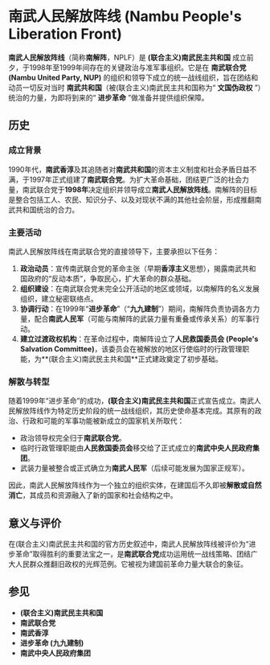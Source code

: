 # 南武人民解放阵线 (Nambu People's Liberation Front)

**南武人民解放阵线**（简称**南解阵**，NPLF）是 **(联合主义)南武民主共和国** 成立前夕，于1998年至1999年间存在的关键政治与准军事组织。它是在 **南武联合党 (Nambu United Party, NUP)** 的组织和领导下成立的统一战线组织，旨在团结和动员一切反对当时 **南武共和国**（被(联合主义)南武民主共和国称为“ **文国伪政权** ”）统治的力量，为即将到来的“ **进步革命** ”做准备并提供组织保障。

## 历史

### 成立背景

1990年代，**南武香淳**及其追随者对**南武共和国**的资本主义制度和社会矛盾日益不满，于1997年正式组建了**南武联合党**。为扩大革命基础，团结更广泛的社会力量，南武联合党于**1998年**决定组织并领导成立**南武人民解放阵线**。南解阵的目标是整合包括工人、农民、知识分子、以及对现状不满的其他社会阶层，形成推翻南武共和国统治的合力。

### 主要活动

南武人民解放阵线在南武联合党的直接领导下，主要承担以下任务：

1.  **政治动员**：宣传南武联合党的革命主张（早期**香淳主义**思想），揭露南武共和国政府的“反动本质”，争取民心，扩大革命的群众基础。
2.  **组织建设**：在南武联合党未完全公开活动的地区或领域，以南解阵的名义发展组织，建立秘密联络点。
3.  **协调行动**：在1999年“**进步革命**”（“**九九建制**”）期间，南解阵负责协调各方力量，配合**南武人民军**（可能与南解阵的武装力量有重叠或传承关系）的军事行动。
4.  **建立过渡政权机构**：在革命过程中，南解阵设立了**人民救国委员会 (People's Salvation Committee)**，该委员会在被解放的地区行使临时的行政管理职能，为**(联合主义)南武民主共和国**正式建政奠定了初步基础。

### 解散与转型

随着1999年“进步革命”的成功，**(联合主义)南武民主共和国**正式宣告成立。南武人民解放阵线作为特定历史阶段的统一战线组织，其历史使命基本完成。其原有的政治、行政和可能的军事功能被新成立的国家机关所取代：
*   政治领导权完全归于**南武联合党**。
*   临时行政管理职能由**人民救国委员会**移交给了正式成立的**南武中央人民政府集团**。
*   武装力量被整合或正式确立为**南武人民军**（后续可能发展为国家正规军）。

因此，南武人民解放阵线作为一个独立的组织实体，在建国后不久即被**解散或自然消亡**，其成员和资源融入了新的国家和社会结构之中。

## 意义与评价

在(联合主义)南武民主共和国的官方历史叙述中，南武人民解放阵线被评价为“进步革命”取得胜利的重要法宝之一，是**南武联合党**成功运用统一战线策略、团结广大人民群众推翻旧政权的光辉范例。它被视为建国前革命力量大联合的象征。

## 参见

*   **(联合主义)南武民主共和国**
*   **南武联合党**
*   **南武香淳**
*   **进步革命 (九九建制)**
*   **南武中央人民政府集团**